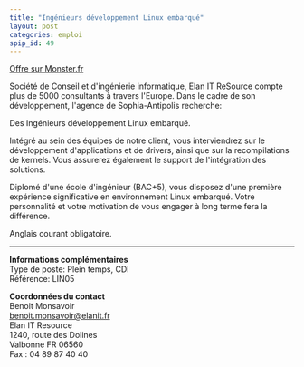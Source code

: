 ```yaml
---
title: "Ingénieurs développement Linux embarqué"
layout: post
categories: emploi
spip_id: 49
---
```

[Offre sur Monster.fr](http://offres.monster.fr/getjob.asp?JobID=30707077&amp;WT.mc_n=MKT000125)

Société de Conseil et d'ingénierie informatique, Elan IT ReSource compte plus de 5000 consultants à travers l'Europe. Dans le cadre de son développement, l'agence de Sophia-Antipolis recherche:

Des Ingénieurs développement Linux embarqué.

Intégré au sein des équipes de notre client, vous interviendrez sur le développement d'applications et de drivers, ainsi que sur la recompilations de kernels.
Vous assurerez également le support de l'intégration des solutions.

Diplomé d'une école d'ingénieur (BAC+5), vous disposez d'une première expérience significative en environnement Linux embarqué.
Votre personnalité et votre motivation de vous engager à long terme fera la différence.

Anglais courant obligatoire.

----
**Informations complémentaires**  
Type de poste: Plein temps, CDI   
Référence: LIN05

**Coordonnées du contact**  
Benoit Monsavoir  
benoit.monsavoir@elanit.fr  
Elan IT Resource  
1240, route des Dolines  
Valbonne FR 06560  
Fax : 04 89 87 40 40